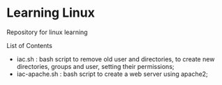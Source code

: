 # Learning Linux
 Repository for linux learning

List of Contents
- iac.sh : bash script to remove old user and directories, to create new directories, groups and user, setting their permissions;
- iac-apache.sh : bash script to create a web server using apache2;